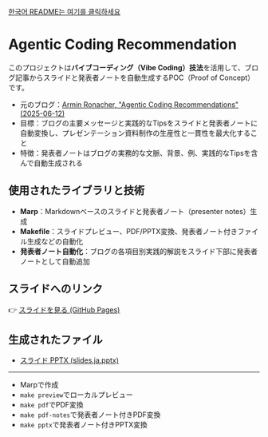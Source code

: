 [한국어 README는 여기를 클릭하세요](./README.md)

# Agentic Coding Recommendation

このプロジェクトは**バイブコーディング（Vibe Coding）技法**を活用して、ブログ記事からスライドと発表者ノートを自動生成するPOC（Proof of Concept）です。

- 元のブログ：[Armin Ronacher, "Agentic Coding Recommendations" (2025-06-12)](https://lucumr.pocoo.org/2025/6/12/agentic-coding/)
- 目標：ブログの主要メッセージと実践的なTipsをスライドと発表者ノートに自動変換し、プレゼンテーション資料制作の生産性と一貫性を最大化すること
- 特徴：発表者ノートはブログの実務的な文脈、背景、例、実践的なTipsを含んで自動生成される

## 使用されたライブラリと技術

- **Marp**：Markdownベースのスライドと発表者ノート（presenter notes）生成
- **Makefile**：スライドプレビュー、PDF/PPTX変換、発表者ノート付きファイル生成などの自動化
- **発表者ノート自動化**：ブログの各項目別実践的解説をスライド下部に発表者ノートとして自動追加

## スライドへのリンク

👉 [スライドを見る (GitHub Pages)](https://roboco-io.github.io/agentic-coding-recommendation/slides.ja.html)

## 生成されたファイル

- [スライド PPTX (slides.ja.pptx)](./slides.ja.pptx)

---

- Marpで作成
- `make preview`でローカルプレビュー
- `make pdf`でPDF変換
- `make pdf-notes`で発表者ノート付きPDF変換
- `make pptx`で発表者ノート付きPPTX変換

